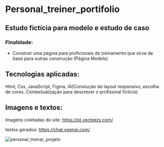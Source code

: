 # Personal_treiner_portifolio

## Estudo fictícia para modelo e estudo de caso

### Finalidade:

* Construir uma página para proficionais de treinamento que sirva de base para outras construção (Página Modelo)

## Tecnologias aplicadas:

Html, Css, JavaScript, Figma, IA(Constução de layout responsivo, escolha de cores, Contextualização para descrever o profissinal fictício)

## Imagens e textos:

Imagens coletadas do site: https://pt.vecteezy.com/

textos gerados: https://chat.openai.com/

![personal_treinar_projeto](https://github.com/claudioares/personal_treiner_portifolio/assets/95495192/1293699a-270c-4501-a78b-2addc19c20c2)
